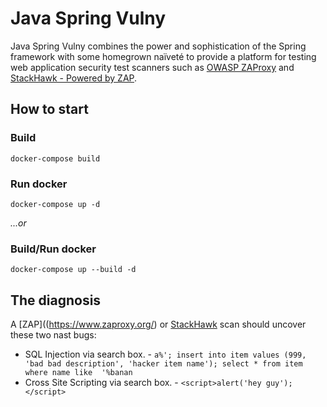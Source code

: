 # Java Spring Vulny

Java Spring Vulny combines the power and sophistication of the Spring framework with some homegrown naïveté to provide a platform for testing web application security test scanners such as [OWASP ZAProxy](https://www.zaproxy.org/) and [StackHawk - Powered by ZAP](https://www.stackhawk.com/).

## How to start

### Build
```shell script
docker-compose build
```

### Run docker
```shell script
docker-compose up -d
```

*...or* 

### Build/Run docker
```shell script
docker-compose up --build -d
```

## The diagnosis

A [ZAP]((https://www.zaproxy.org/) or [StackHawk](https://www.stackhawk.com/login) scan should uncover these two nast bugs:

* SQL Injection via search box. - `a%'; insert into item values (999, 'bad bad description', 'hacker item name'); select * from item where name like  '%banan`
* Cross Site Scripting via search box. - `<script>alert('hey guy');</script>`
